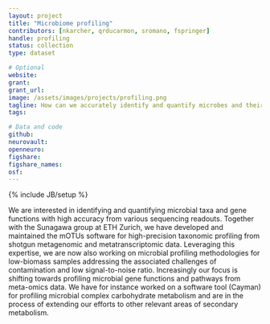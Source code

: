 ```yaml
---
layout: project
title: "Microbiome profiling"
contributors: [nkarcher, qrducarmon, sromano, fspringer]
handle: profiling
status: collection
type: dataset

# Optional
website:
grant:
grant_url:
image: /assets/images/projects/profiling.png
tagline: How can we accurately identify and quantify microbes and their gene functions from various sequencing readouts including ones generated from low-biomass samples? 
tags: 

# Data and code
github: 
neurovault:
openneuro:
figshare:
figshare_names:
osf:
---
```

{% include JB/setup %}

We are interested in identifying and quantifying microbial taxa and gene functions with high accuracy from various sequencing readouts. Together with the Sunagawa group at ETH Zurich, we have developed and maintained the mOTUs software for high-precision taxonomic profiling from shotgun metagenomic and metatranscriptomic data. Leveraging this expertise, we are now also working on microbial profiling methodologies for low-biomass samples addressing the associated challenges of contamination and low signal-to-noise ratio. Increasingly our focus is shifting towards profiling microbial gene functions and pathways from meta-omics data. We have for instance worked on a software tool (Cayman) for profiling microbial complex carbohydrate metabolism and are in the process of extending our efforts to other relevant areas of secondary metabolism.